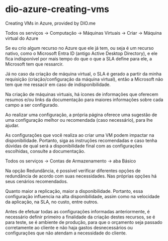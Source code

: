 # dio-azure-creating-vms
Creating VMs in Azure, provided by DIO.me

Todos os serviços -> Computação -> Máquinas Virtuais -> Criar -> Máquina virtual do Azure

Se eu crio algum recurso no Azure que ele já tem, ou seja é um recurso nativo, como o Microsoft Entra ID (antigo Active Desktop Directory), e ele fica indisponível por mais tempo do que o que a SLA define para ele, a Microsoft tem que ressarcir.

Já no caso da criação de máquina virtual, o SLA é gerado a partir da minha requisição (criação/configuração da máquina virtual), então a Microsoft não tem que me ressacir em caso de indisponibilidade.

Na criação de máquinas virtuais, há ícones de informações que oferecem resumos e/ou links da documentação para maiores informações sobre cada campo a ser configurado.

Ao realizar uma configuração, a própria página oferece uma sugestão de uma configuração melhor ou recomendada (caso necessário), para lhe ajudar.

As configurações que você realiza ao criar uma VM podem impactar na disponibilidade. Portanto, siga as instruções recomendadas e caso tenha dúvidas de qual será a disponibilidade final com as configurações escolhidas, consulte a documentação.

Todos os serviços -> Contas de Armazenamento -> aba Básico

Na opção Redundância, é possível verificar diferentes opções de redundância de acordo com suas necessidades. Nas próprias opções há seus cenários recomendados.

Quanto maior a replicação, maior a disponibilidade. Portanto, essa configuração influencia na alta disponibilidade, assim como na velocidade da aplicação, na SLA, no custo, entre outros.

Antes de efetuar todas as configurações informadas anteriormente, é necessário definir primeiro a finalidade da criação destes recursos, se é para teste, se é ambiente de produção, para que o orçamento seja passado corretamente ao cliente e não haja gastos desnecessários ou configurações que não atendam a necessidade do cliente.
